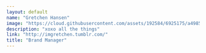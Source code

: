 ```yaml
---
layout: default
name: "Gretchen Hansen"
image: "https://cloud.githubusercontent.com/assets/192584/6925175/a4985c84-d7ab-11e4-909b-ccdf6561c3d3.gif"
description: "xoxo all the things"
link: "http://imgretchen.tumblr.com/"
title: "Brand Manager"
---
```

